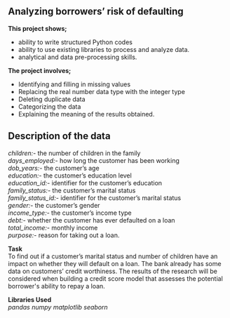 ## Analyzing borrowers’ risk of defaulting
   

**This project shows;**
- ability to write structured Python codes
- ability to  use existing libraries to process and analyze data.
- analytical and data pre-processing skills.
    

**The project involves;**
- Identifying and filling in missing values
- Replacing the real number data type with the integer type
- Deleting duplicate data
- Categorizing the data
- Explaining the meaning of the results obtained.

## Description of the data
*children:-* the number of children in the family\
*days_employed:-* how long the customer has been working\
*dob_years:-* the customer’s age\
*education:-* the customer’s education level\
*education_id:-* identifier for the customer’s education\
*family_status:-* the customer’s marital status\
*family_status_id:-* identifier for the customer’s marital status\
*gender:-* the customer’s gender\
*income_type:-* the customer’s income type\
*debt:-* whether the customer has ever defaulted on a loan\
*total_income:-* monthly income\
*purpose:-* reason for taking out a loan.

**Task**\
    To find out if a customer’s marital status and number of children have an impact on whether they will default on a loan. The bank already has some data on customers’ credit worthiness. The results of the research will be considered when building a credit score model that assesses the potential borrower's ability to repay a loan.

 **Libraries Used**\
    _pandas numpy matplotlib seaborn_
